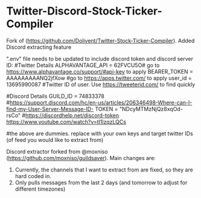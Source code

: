 # Twitter-Discord-Stock-Ticker-Compiler
Fork of (https://github.com/Dolivent/Twitter-Stock-Ticker-Compiler). Added Discord extracting feature

".env" file needs to be updated to include discord token and discord server ID:
#Twitter Details
ALPHAVANTAGE_API = 62FVCU5O# go to https://www.alphavantage.co/support/#api-key to apply
BEARER_TOKEN = AAAAAAAAANQ2jfXow #go to https://apps.twitter.com/ to apply
user_id = 13695990087 #Twitter ID of user. Use https://tweeterid.com/ to find quickly

#Discord Details
GUILD_ID = 74833378 #https://support.discord.com/hc/en-us/articles/206346498-Where-can-I-find-my-User-Server-Message-ID-
TOKEN = "NDcyMTMzNjQz8xqOd-rsCo" #https://discordhelp.net/discord-token https://www.youtube.com/watch?v=tI1lzqzLQCs



#the above are dummies. replace with your own keys and target twitter IDs (of feed you would like to extract from)

Discord extractor forked from @moxniso (https://github.com/moxniso/guildsaver). Main changes are:
1. Currently, the channels that I want to extract from are fixed, so they are hard coded in.
2. Only pulls messages from the last 2 days (and tomorrow to adjust for different timezones)
